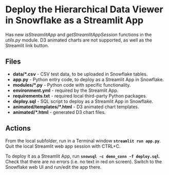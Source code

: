 # Deploy the Hierarchical Data Viewer in Snowflake as a Streamlit App

Has new *isStreamlitApp* and *getStreamlitAppSession* functions in the *utils.py* module. D3 animated charts are not supported, as well as the Streamlit link button.

## Files

* **data/*.csv** - CSV test data, to be uploaded in Snowflake tables.
* **app.py** - Python entry code, to deploy as a Streamlit App in Snowflake.
* **modules/*.py** - Python code with specific functionality.
* **environment.yml** - required by the Streamlit App.
* **requirements.txt** - required local third-party Python packages.
* **deploy.sql** - SQL script to deploy as a Streamlit App in Snowflake.
* **animated/templates/*.html** - D3 animated chart templates.
* **animated/*.html** - generated D3 chart files.

## Actions

From the local subfolder, run in a Terminal window **`streamlit run app.py`**. Quit the local Streamlit web app session with CTRL+C.

To deploy it as a Streamlit App, run **`snowsql -c demo_conn -f deploy.sql`**. Check that there are no errors (i.e. no text in red on screen). Switch to the Snowflake web UI and run/edit the app there.